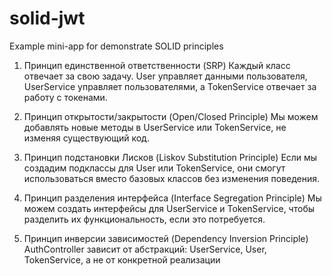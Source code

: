 # solid-jwt
Example mini-app for demonstrate SOLID principles

1. Принцип единственной ответственности (SRP)
Каждый класс отвечает за свою задачу. User управляет данными пользователя, UserService управляет пользователями, а TokenService отвечает за работу с токенами.

2. Принцип открытости/закрытости (Open/Closed Principle)
Мы можем добавлять новые методы в UserService или TokenService, не изменяя существующий код.

3. Принцип подстановки Лисков (Liskov Substitution Principle)
Если мы создадим подклассы для User или TokenService, они смогут использоваться вместо базовых классов без изменения поведения.

4. Принцип разделения интерфейса (Interface Segregation Principle)
Мы можем создать интерфейсы для UserService и TokenService, чтобы разделить их функциональность, если это потребуется.

5. Принцип инверсии зависимостей (Dependency Inversion Principle)
AuthController зависит от абстракций: UserService, User, TokenService, а не от конкретной реализации
